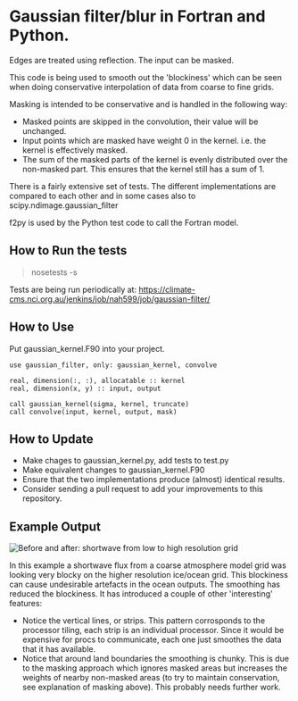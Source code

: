 
Gaussian filter/blur in Fortran and Python.
===========================================

Edges are treated using reflection. The input can be masked.

This code is being used to smooth out the 'blockiness' which can be seen when doing conservative interpolation of data from coarse to fine grids.

Masking is intended to be conservative and is handled in the following way:

* Masked points are skipped in the convolution, their value will be unchanged.
* Input points which are masked have weight 0 in the kernel. i.e. the kernel is effectively masked.
* The sum of the masked parts of the kernel is evenly distributed over the non-masked part. This ensures that the kernel still has a sum of 1.

There is a fairly extensive set of tests. The different implementations are compared to each other and in some cases also to scipy.ndimage.gaussian_filter

f2py is used by the Python test code to call the Fortran model.

How to Run the tests
--------------------

> nosetests -s

Tests are being run periodically at: https://climate-cms.nci.org.au/jenkins/job/nah599/job/gaussian-filter/

How to Use
-----------

Put gaussian_kernel.F90 into your project.

```
use gaussian_filter, only: gaussian_kernel, convolve

real, dimension(:, :), allocatable :: kernel
real, dimension(x, y) :: input, output

call gaussian_kernel(sigma, kernel, truncate)
call convolve(input, kernel, output, mask)
```

How to Update
-------------

* Make chages to gaussian_kernel.py, add tests to test.py
* Make equivalent changes to gaussian_kernel.F90
* Ensure that the two implementations produce (almost) identical results.
* Consider sending a pull request to add your improvements to this repository.

Example Output
--------------

![Before and after: shortwave from low to high resolution grid](https://raw.github.com/nicholash/gaussian-filter/master/test_data/before_and_after.png)

In this example a shortwave flux from a coarse atmosphere model grid was looking very blocky on the higher resolution ice/ocean grid. This blockiness can cause undesirable artefacts in the ocean outputs. The smoothing has reduced the blockiness. It has introduced a couple of other 'interesting' features:

* Notice the vertical lines, or strips. This pattern corrosponds to the processor tiling, each strip is an individual processor. Since it would be expensive for procs to communicate, each one just smoothes the data that it has available.
* Notice that around land boundaries the smoothing is chunky. This is due to the masking approach which ignores masked areas but increases the weights of nearby non-masked areas (to try to maintain conservation, see explanation of masking above). This probably needs further work.


